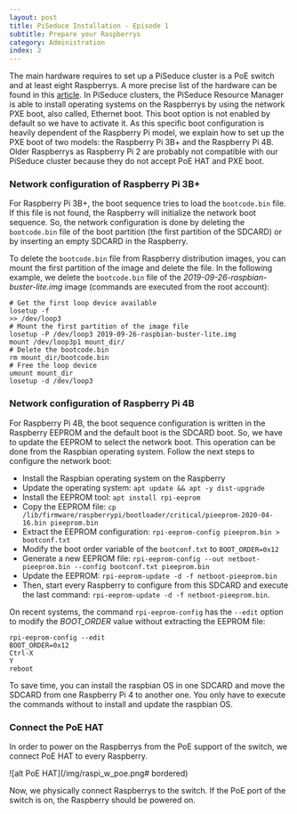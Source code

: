 ```yaml
---
layout: post
title: PiSeduce Installation - Episode 1
subtitle: Prepare your Raspberrys
category: Administration
index: 2
---
```


The main hardware requires to set up a PiSeduce cluster is a PoE switch and at least eight
Raspberrys. A more precise list of the hardware can be found in this
[article](/2020-05-28-picluster-setup-from-scratch-ep1). In PiSeduce clusters, the PiSeduce Resource
Manager is able to install operating systems on the Raspberrys by using the network PXE boot, also
called, Ethernet boot. This boot option is not enabled by default so we have to activate it. As this
specific boot configuration is heavily dependent of the Raspberry Pi model, we explain how to set up
the PXE boot of two models: the Raspberry Pi 3B+ and the Raspberry Pi 4B. Older Raspberrys as
Raspberry Pi 2 are probably not compatible with our PiSeduce cluster because they do not accept PoE
HAT and PXE boot.

### Network configuration of Raspberry Pi 3B+
  For Raspberry Pi 3B+, the boot sequence tries to load the `bootcode.bin` file. If this file is not
  found, the Raspberry will initialize the network boot sequence. So, the network configuration is
  done by deleting the `bootcode.bin` file of the boot partition (the first partition of the SDCARD)
  or by inserting an empty SDCARD in the Raspberry.
  
  To delete the `bootcode.bin` file from Raspberry distribution images, you can mount the first
  partition of the image and delete the file. In the following example, we delete the `bootcode.bin`
  file of the *2019-09-26-raspbian-buster-lite.img* image (commands are executed from the root
  account):
  ```
  # Get the first loop device available
  losetup -f
  >> /dev/loop3
  # Mount the first partition of the image file
  losetup -P /dev/loop3 2019-09-26-raspbian-buster-lite.img
  mount /dev/loop3p1 mount_dir/
  # Delete the bootcode.bin
  rm mount_dir/bootcode.bin
  # Free the loop device
  umount mount_dir
  losetup -d /dev/loop3
  ```
### Network configuration of Raspberry Pi 4B
  For Raspberry Pi 4B, the boot sequence configuration is written in the Raspberry EEPROM and the
  default boot is the SDCARD boot. So, we have to update the EEPROM to select the network boot. This
  operation can be done from the Raspbian operating system. Follow the next steps to configure the
  network boot:
  * Install the Raspbian operating system on the Raspberry
  * Update the operating system: `apt update && apt -y dist-upgrade`
  * Install the EEPROM tool: `apt install rpi-eeprom`
  * Copy the EEPROM file: `cp /lib/firmware/raspberrypi/bootloader/critical/pieeprom-2020-04-16.bin
    pieeprom.bin`
  * Extract the EEPROM configuration: `rpi-eeprom-config pieeprom.bin > bootconf.txt`
  * Modify the boot order variable of the `bootconf.txt` to `BOOT_ORDER=0x12`
  * Generate a new EEPROM file: `rpi-eeprom-config --out netboot-pieeprom.bin --config bootconf.txt
    pieeprom.bin`
  * Update the EEPROM: `rpi-eeprom-update -d -f netboot-pieeprom.bin`
  * Then, start every Raspberry to configure from this SDCARD and execute the last command:
  `rpi-eeprom-update -d -f netboot-pieeprom.bin`.

  On recent systems, the command `rpi-eeprom-config` has the `--edit` option to modify the
  *BOOT_ORDER* value without extracting the EEPROM file:
  ```
  rpi-eeprom-config --edit
  BOOT_ORDER=0x12
  Ctrl-X
  Y
  reboot
  ```
  To save time, you can install the raspbian OS in one SDCARD and move the SDCARD from one
  Raspberry Pi 4 to another one. You only have to execute the commands without to install and
  update the raspbian OS.

### Connect the PoE HAT
In order to power on the Raspberrys from the PoE support of the switch, we connect PoE HAT to every
Raspberry.

![alt PoE HAT](/img/raspi_w_poe.png# bordered)

Now, we physically connect Raspberrys to the switch. If the PoE port of the switch is on, the
Raspberry should be powered on.